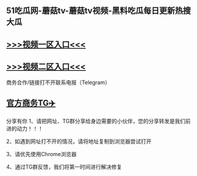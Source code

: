 51吃瓜网-蘑菇tv-蘑菇tv视频-黑料吃瓜每日更新热搜大瓜
---
[>>>视频一区入口<<<](https://app-17.github.io/)
----
[>>>视频二区入口<<<](https://app-17.github.io/)
----
商务合作/链接打不开联系电报（Telegram）

[官方商务TG✈️](https://t.me/Wenge58/)
---
分享有你
1、请把网址、TG群分享给身边需要的小伙伴，您的分享转发是我们前进的动力！！！

2、如遇到网址打不开的情况，请将地址复制到浏览器尝试打开

3、请优先使用Chrome浏览器

4、通过TG群反馈，我们将第一时间进行解决修复

